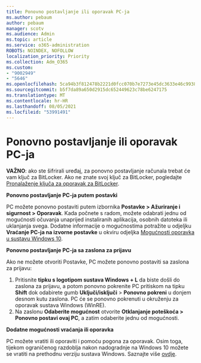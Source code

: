 ```yaml
---
title: Ponovno postavljanje ili oporavak PC-ja
ms.author: pebaum
author: pebaum
manager: scotv
ms.audience: Admin
ms.topic: article
ms.service: o365-administration
ROBOTS: NOINDEX, NOFOLLOW
localization_priority: Priority
ms.collection: Adm_O365
ms.custom:
- "9002949"
- "5646"
ms.openlocfilehash: 5ca94b3f812478b2221d0fcc070b7e7273e45dc3633e46c99384a270a624015e
ms.sourcegitcommit: b5f7da89a650d2915dc652449623c78be6247175
ms.translationtype: MT
ms.contentlocale: hr-HR
ms.lasthandoff: 08/05/2021
ms.locfileid: "53991491"
---
```

# <a name="reset-or-recover-your-pc"></a>Ponovno postavljanje ili oporavak PC-ja

**VAŽNO**: ako ste šifrirali uređaj, za ponovno postavljanje računala trebat će vam ključ za BitLocker. Ako ne znate svoj ključ za BitLocker, pogledajte [Pronalaženje ključa za oporavak za BitLocker](https://support.microsoft.com/help/4026181/windows-10-find-my-bitlocker-recovery-key).

**Ponovno postavljanje PC-ja putem postavki**

PC možete ponovno postaviti putem izbornika **Postavke > Ažuriranje i sigurnost > Oporavak**. Kada počnete s radom, možete odabrati jednu od mogućnosti očuvanja unaprijed instaliranih aplikacija, osobnih datoteka ili uklanjanja svega. Dodatne informacije o mogućnostima potražite u odjeljku **Vraćanje PC-ja na izvorne postavke** u okviru odjeljka [Mogućnosti oporavka u sustavu Windows 10](https://support.microsoft.com/help/12415/windows-10-recovery-options).

**Ponovno postavljanje PC-ja sa zaslona za prijavu**

Ako ne možete otvoriti Postavke, PC možete ponovno postaviti sa zaslona za prijavu:

1. Pritisnite **tipku s logotipom sustava Windows + L** da biste došli do zaslona za prijavu, a potom ponovno pokrenite PC pritiskom na tipku **Shift** dok odabirete gumb **Uključi/isključi** > **Ponovno pokreni** u donjem desnom kutu zaslona. PC će se ponovno pokrenuti u okruženju za oporavak sustava Windows (WinRE).
2. Na zaslonu **Odaberite mogućnost** otvorite **Otklanjanje poteškoća > Ponovno postavi ovaj PC**, a zatim odaberite jednu od mogućnosti.

**Dodatne mogućnosti vraćanja ili oporavka**

PC možete vratiti ili oporaviti i pomoću pogona za oporavak. Osim toga, tijekom ograničenog razdoblja nakon nadogradnje na Windows 10 možete se vratiti na prethodnu verziju sustava Windows. Saznajte više [ovdje](https://support.microsoft.com/help/12415/windows-10-recovery-options).
